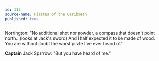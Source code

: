 ```yaml
---
id: 115
source-name: Pirates of the Caribbean
published: true
---
```

 Norrington: "No additional shot nor powder, a compass that doesn't point north...(looks at Jack's sword) And I half expected it to be made of wood. You are without doubt the worst pirate I've ever heard of."

 **Captain** Jack Sparrow: "But you have heard of me."
